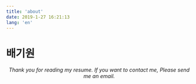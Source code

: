 ```yaml
---
title: 'about'
date: 2019-1-27 16:21:13
lang: 'en'
---
```


# 배기원 

<div align="center">

_Thank you for reading my resume. If you want to contact me, Please send me an email._

</div>
